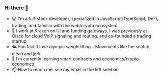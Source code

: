 ### Hi there 👋

- 💻 I'm a full-stack developer, specialized in JavaScript/TypeScript, DeFi, trading, and familiar with the web/crypto ecosystem 
- 💼 I work at Kraken on UI and funding gateways. I was previously at Cisco for cloud VoIP signaling and routing, and co-founded a trading startup
- 🛳️ Fun fact: I love olympic weightlifting - Movements like the snatch, clean and jerk
- 🌱 I’m currently learning smart contracts and economics/crypto-economics
- 📫 How to reach me: see my email in the left sidebar
